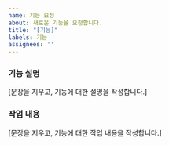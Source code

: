 ```yaml
---
name: 기능 요청
about: 새로운 기능을 요청합니다.
title: "[기능]"
labels: 기능
assignees: ''
---
```


### 기능 설명
[문장을 지우고, 기능에 대한 설명을 작성합니다.]

### 작업 내용
[문장을 지우고, 기능에 대한 작업 내용을 작성합니다.]

